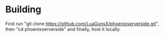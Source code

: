 # Building
First run "git clone https://github.com/LuaGunsX/phoenixserverside.git", then "cd phoenixserverside" and finally, host it locally.
